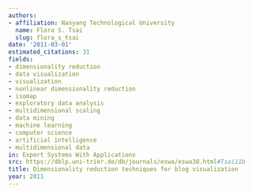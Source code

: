 ```yaml
---
authors:
- affiliation: Nanyang Technological University
  name: Flora S. Tsai
  slug: flora_s_tsai
date: '2011-03-01'
estimated_citations: 31
fields:
- dimensionality reduction
- data visualization
- visualization
- nonlinear dimensionality reduction
- isomap
- exploratory data analysis
- multidimensional scaling
- data mining
- machine learning
- computer science
- artificial intelligence
- multidimensional data
in: Expert Systems With Applications
src: https://dblp.uni-trier.de/db/journals/eswa/eswa38.html#Tsai11b
title: Dimensionality reduction techniques for blog visualization
year: 2011
---
```

